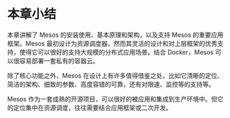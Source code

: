 # 本章小结

本章讲解了 Mesos 的安装使用、基本原理和架构，以及支持 Mesos 的重要应用框架。Mesos 最初设计为资源调度器，然而其灵活的设计和对上层框架的优秀支持，使得它可以很好的支持大规模的分布式应用场景。结合 Docker，Mesos 可以很容易部署一套私有的容器云。

除了核心功能之外，Mesos 在设计上有许多值得借鉴之处，比如它清晰的定位、简洁的架构、细致的参数、高度容错的可靠，还有对限速、监控等的支持等。

Mesos 作为一套成熟的开源项目，可以很好的被应用和集成到生产环境中。但它的定位集中在资源调度，往往需要结合应用框架或二次开发。

